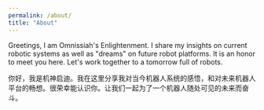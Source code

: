 ```yaml
---
permalink: /about/
title: "About"
---
```


Greetings, I am Omnissiah's Enlightenment. I share my insights on current robotic systems as well as "dreams" on future robot platforms. It is an honor to meet you here. Let's work together to a tomorrow full of robots. 

你好，我是机神启迪。我在这里分享我对当今机器人系统的感悟，和对未来机器人平台的畅想。很荣幸能认识你。让我们一起为了一个机器人随处可见的未来而奋斗。